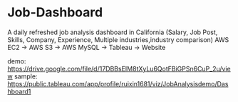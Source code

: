 # Job-Dashboard
A daily refreshed job analysis dashboard in California (Salary, Job Post, Skills, Company, Experience, Multiple industries,industry comparison)
AWS EC2 -> AWS S3 -> AWS MySQL -> Tableau -> Website

demo: https://drive.google.com/file/d/17DBBsEIM8tXyLu6QotFBiGPSn6CuP_2u/view
sample: https://public.tableau.com/app/profile/ruixin1681/viz/JobAnalysisdemo/Dashboard1
